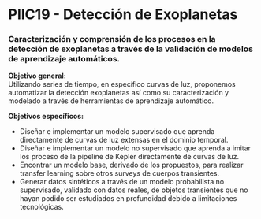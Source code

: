 # PIIC19 - Detección de Exoplanetas

### Caracterización y comprensión de los procesos en la detección de exoplanetas a través de la validación de modelos de aprendizaje automáticos. 

**Objetivo general:**  
Utilizando series de tiempo, en específico curvas de luz, proponemos automatizar la detección exoplanetas así como su caracterización y modelado a través de herramientas de aprendizaje automático.

**Objetivos específicos:**
* Diseñar e implementar un modelo supervisado que aprenda directamente de curvas de luz extensas en el dominio temporal.  
* Diseñar e implementar un modelo no supervisado que aprenda a imitar los proceso de la pipeline de Kepler directamente de curvas de luz.  
* Encontrar un modelo base, derivado de los propuestos, para realizar transfer learning sobre otros surveys de cuerpos transientes.  
* Generar datos sintéticos a través de un modelo probabilista no supervisado, validado con datos reales, de objetos transientes que no hayan podido ser estudiados en profundidad debido a limitaciones tecnológicas.

